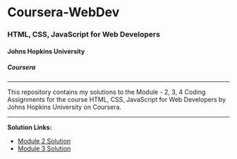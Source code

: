 # Coursera-WebDev

### HTML, CSS, JavaScript for Web Developers
#### Johns Hopkins University
##### Coursera
---
This repository contains my solutions to the Module - 2, 3, 4 Coding Assignments for the course HTML, CSS, JavaScript for Web Developers by Johns Hopkins University on Coursera. 

---

**Solution Links:**

- [Module 2 Solution](https://alefrizzera.github.io/coursera-frontend/module2-solution/index.html)
- [Module 3 Solution](https://alefrizzera.github.io/coursera-frontend/module3-solution/index.html)
